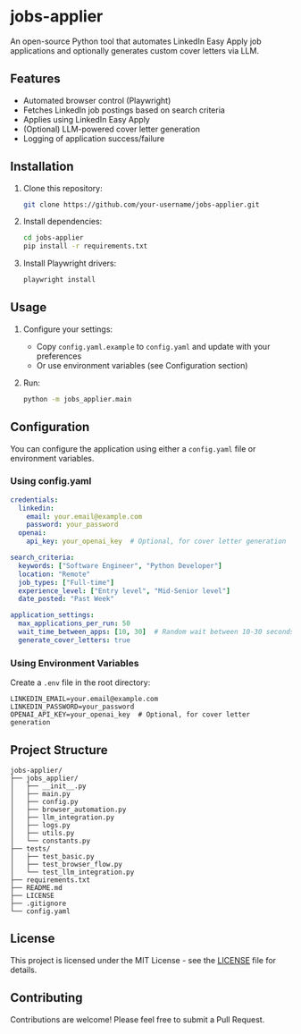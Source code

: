 # jobs-applier

An open-source Python tool that automates LinkedIn Easy Apply job applications and optionally generates custom cover letters via LLM.

## Features
- Automated browser control (Playwright)
- Fetches LinkedIn job postings based on search criteria
- Applies using LinkedIn Easy Apply
- (Optional) LLM-powered cover letter generation
- Logging of application success/failure

## Installation
1. Clone this repository:
   ```bash
   git clone https://github.com/your-username/jobs-applier.git
   ```

2. Install dependencies:
   ```bash
   cd jobs-applier
   pip install -r requirements.txt
   ```

3. Install Playwright drivers:
   ```bash
   playwright install
   ```

## Usage
1. Configure your settings:
   - Copy `config.yaml.example` to `config.yaml` and update with your preferences
   - Or use environment variables (see Configuration section)

2. Run:
   ```bash
   python -m jobs_applier.main
   ```

## Configuration
You can configure the application using either a `config.yaml` file or environment variables.

### Using config.yaml
```yaml
credentials:
  linkedin:
    email: your.email@example.com
    password: your_password
  openai:
    api_key: your_openai_key  # Optional, for cover letter generation

search_criteria:
  keywords: ["Software Engineer", "Python Developer"]
  location: "Remote"
  job_types: ["Full-time"]
  experience_level: ["Entry level", "Mid-Senior level"]
  date_posted: "Past Week"

application_settings:
  max_applications_per_run: 50
  wait_time_between_apps: [10, 30]  # Random wait between 10-30 seconds
  generate_cover_letters: true
```

### Using Environment Variables
Create a `.env` file in the root directory:
```env
LINKEDIN_EMAIL=your.email@example.com
LINKEDIN_PASSWORD=your_password
OPENAI_API_KEY=your_openai_key  # Optional, for cover letter generation
```

## Project Structure
```
jobs-applier/
├── jobs_applier/
│   ├── __init__.py
│   ├── main.py
│   ├── config.py
│   ├── browser_automation.py
│   ├── llm_integration.py
│   ├── logs.py
│   ├── utils.py
│   └── constants.py
├── tests/
│   ├── test_basic.py
│   ├── test_browser_flow.py
│   └── test_llm_integration.py
├── requirements.txt
├── README.md
├── LICENSE
├── .gitignore
└── config.yaml
```

## License
This project is licensed under the MIT License - see the [LICENSE](LICENSE) file for details.

## Contributing
Contributions are welcome! Please feel free to submit a Pull Request.
